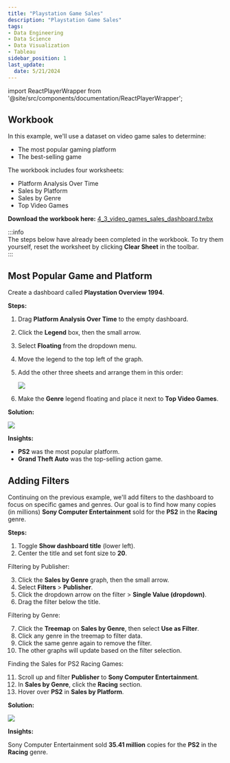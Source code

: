 ```yaml
---
title: "Playstation Game Sales"
description: "Playstation Game Sales"
tags: 
- Data Engineering
- Data Science
- Data Visualization
- Tableau
sidebar_position: 1
last_update:
  date: 5/21/2024
---
```



import ReactPlayerWrapper from '@site/src/components/documentation/ReactPlayerWrapper';


## Workbook 

In this example, we'll use a dataset on video game sales to determine:  

- The most popular gaming platform  
- The best-selling game  

The workbook includes four worksheets:  

- Platform Analysis Over Time
- Sales by Platform
- Sales by Genre
- Top Video Games

**Download the workbook here:** [4_3_video_games_sales_dashboard.twbx](https://github.com/joseeden/joeden/tree/master/docs/022-Data-Engineering/051-Tableau/000-Sample-Datasets/001-Introduction-to-Tableau/Workbooks)  

:::info  
The steps below have already been completed in the workbook. To try them yourself, reset the worksheet by clicking **Clear Sheet** in the toolbar.  
:::


## Most Popular Game and Platform

Create a dashboard called **Playstation Overview 1994**. 

**Steps:**  

1. Drag **Platform Analysis Over Time** to the empty dashboard.  
2. Click the **Legend** box, then the small arrow.  
3. Select **Floating** from the dropdown menu.  
4. Move the legend to the top left of the graph.  
5. Add the other three sheets and arrange them in this order:  

   ![](/img/docs/Screenshot-2025-03-10-005001.png)  

6. Make the **Genre** legend floating and place it next to **Top Video Games**.  


**Solution:**

<div class="img-center"> 

![](/gif/docs/snowflake-create-query-sampleee-29.gif)

</div>


**Insights:**  

- **PS2** was the most popular platform.  
- **Grand Theft Auto** was the top-selling action game.

## Adding Filters

Continuing on the previous example, we'll add filters to the dashboard to focus on specific games and genres. Our goal is to find how many copies (in millions) **Sony Computer Entertainment** sold for the **PS2** in the **Racing** genre.  


**Steps:**  

1. Toggle **Show dashboard title** (lower left).  
2. Center the title and set font size to **20**.  

Filtering by Publisher:

3. Click the **Sales by Genre** graph, then the small arrow.  
4. Select **Filters** > **Publisher**.  
5. Click the dropdown arrow on the filter > **Single Value (dropdown)**.  
6. Drag the filter below the title.  

Filtering by Genre:

7. Click the **Treemap** on **Sales by Genre**, then select **Use as Filter**.  
8. Click any genre in the treemap to filter data.  
9. Click the same genre again to remove the filter.  
10. The other graphs will update based on the filter selection.  

Finding the Sales for PS2 Racing Games:

11. Scroll up and filter **Publisher** to **Sony Computer Entertainment**.  
12. In **Sales by Genre**, click the **Racing** section.  
13. Hover over **PS2** in **Sales by Platform**.  

**Solution:**

<div class="img-center"> 

![](/gif/docs/snowflake-create-query-sampleee-30.gif)

</div>

**Insights:**  

Sony Computer Entertainment sold **35.41 million** copies for the **PS2** in the **Racing** genre.

